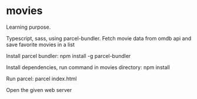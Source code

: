 # movies
Learning purpose.

Typescript, sass, using parcel-bundler.
Fetch movie data from omdb api and save favorite movies in a list

Install parcel bundler:
npm install -g parcel-bundler

Install dependencies, run command in movies directory:
npm install

Run parcel:
parcel index.html

Open the given web server
